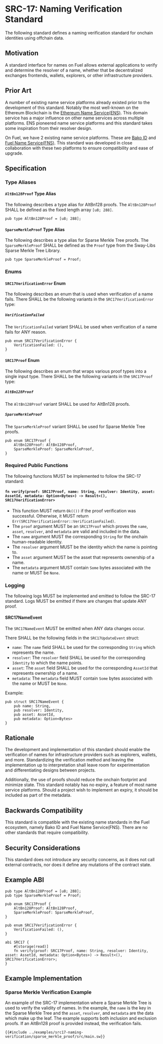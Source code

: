 # SRC-17: Naming Verification Standard

The following standard defines a naming verification standard for onchain identities using offchain data.

## Motivation

A standard interface for names on Fuel allows external applications to verify and determine the resolver of a name, whether that be decentralized exchanges frontends, wallets, explorers, or other infrastructure providers.

## Prior Art

A number of existing name service platforms already existed prior to the development of this standard. Notably the most well-known on the Ethereum Blockchain is the [Ethereum Name Service(ENS)](https://ens.domains/). This domain service has a major influence on other name services across multiple platforms. ENS pioneered name service platforms and this standard takes some inspiration from their resolver design.

On Fuel, we have 2 existing name service platforms. These are [Bako ID](https://www.bako.id/) and [Fuel Name Service(FNS)](https://fuelname.com/). This standard was developed in close collaboration with these two platforms to ensure compatibility and ease of upgrade.

## Specification

### Type Aliases

#### `AltBn128Proof` Type Alias

The following describes a type alias for AltBn128 proofs. The `AltBn128Proof` SHALL be defined as the fixed length array `[u8; 288]`.

```sway
pub type AltBn128Proof = [u8; 288];
```

#### `SparseMerkleProof` Type Alias

The following describes a type alias for Sparse Merkle Tree proofs. The `SparseMerkleProof` SHALL be defined as the `Proof` type from the Sway-Libs Sparse Merkle Tree Library.

```sway
pub type SparseMerkleProof = Proof;
```

### Enums

#### `SRC17VerificationError` Enum

The following describes an enum that is used when verification of a name fails. There SHALL be the following variants in the `SRC17VerificationError` type:

##### `VerificationFailed`

The `VerificationFailed` variant SHALL be used when verification of a name fails for ANY reason.

```sway
pub enum SRC17VerificationError {
    VerificationFailed: (),
}
```

#### `SRC17Proof` Enum

The following describes an enum that wraps various proof types into a single input type. There SHALL be the following variants in the `SRC17Proof` type:

##### `AltBn128Proof`

The `AltBn128Proof` variant SHALL be used for AltBn128 proofs.

##### `SparseMerkleProof`

The `SparseMerkleProof` variant SHALL be used for Sparse Merkle Tree proofs.

```sway
pub enum SRC17Proof {
    AltBn128Proof: AltBn128Proof,
    SparseMerkleProof: SparseMerkleProof,
}
```

### Required Public Functions

The following functions MUST be implemented to follow the SRC-17 standard:

#### `fn verify(proof: SRC17Proof, name: String, resolver: Identity, asset: AssetId, metadata: Option<Bytes>) -> Result<(), SRC17VerificationError>`

- This function MUST return `Ok(())` if the proof verification was successful. Otherwise, it MUST return `Err(SRC17VerificationError::VerificationFailed)`.
- The `proof` argument MUST be an `SRC17Proof` which proves the `name`, `asset`, `resolver`, and `metadata` are valid and included in the data.
- The `name` argument MUST the corresponding `String` for the onchain human-readable identity.
- The `resolver` argument MUST be the identity which the name is pointing to.
- The `asset` argument MUST be the asset that represents ownership of a name.
- The `metadata` argument MUST contain `Some` bytes associated with the name or MUST be `None`.

### Logging

The following logs MUST be implemented and emitted to follow the SRC-17 standard. Logs MUST be emitted if there are changes that update ANY proof.

#### SRC17NameEvent

The `SRC17NameEvent` MUST be emitted when ANY data changes occur.

There SHALL be the following fields in the `SRC17UpdateEvent` struct:

- `name`: The `name` field SHALL be used for the corresponding `String` which represents the name.
- `resolver`: The `resolver` field SHALL be used for the corresponding `Identity` to which the name points.
- `asset`: The `asset` field SHALL be used for the corresponding `AssetId` that represents ownership of a name.
- `metadata`: The `metadata` field MUST contain `Some` bytes associated with the name or MUST be `None`.

Example:

```sway
pub struct SRC17NameEvent {
    pub name: String,
    pub resolver: Identity,
    pub asset: AssetId,
    pub metadata: Option<Bytes>
}
```

## Rationale

The development and implementation of this standard should enable the verification of names for infrastructure providers such as explorers, wallets, and more. Standardizing the verification method and leaving the implementation up to interpretation shall leave room for experimentation and differentiating designs between projects.

Additionally, the use of proofs should reduce the onchain footprint and minimize state. This standard notably has no expiry, a feature of most name service platforms. Should a project wish to implement an expiry, it should be included as part of the metadata.

## Backwards Compatibility

This standard is compatible with the existing name standards in the Fuel ecosystem, namely Bako ID and Fuel Name Service(FNS). There are no other standards that require compatibility.

## Security Considerations

This standard does not introduce any security concerns, as it does not call external contracts, nor does it define any mutations of the contract state.

## Example ABI

```sway
pub type AltBn128Proof = [u8; 288];
pub type SparseMerkleProof = Proof;

pub enum SRC17Proof {
    AltBn128Proof: AltBn128Proof,
    SparseMerkleProof: SparseMerkleProof,
}

pub enum SRC17VerificationError {
    VerificationFailed: (),
}

abi SRC17 {
    #[storage(read)]
    fn verify(proof: SRC17Proof, name: String, resolver: Identity, asset: AssetId, metadata: Option<Bytes>) -> Result<(), SRC17VerificationError>;
}
```

## Example Implementation

### Sparse Merkle Verification Example

An example of the SRC-17 implementation where a Sparse Merkle Tree is used to verify the validity of names. In the example, the `name` is the key in the Sparse Merkle Tree and the `asset`, `resolver`, and `metadata` are the data which make up the leaf. The example supports both inclusion and exclusion proofs. If an AltBn128 proof is provided instead, the verification fails.

```sway
{{#include ../examples/src17-naming-verification/sparse_merkle_proof/src/main.sw}}
```

